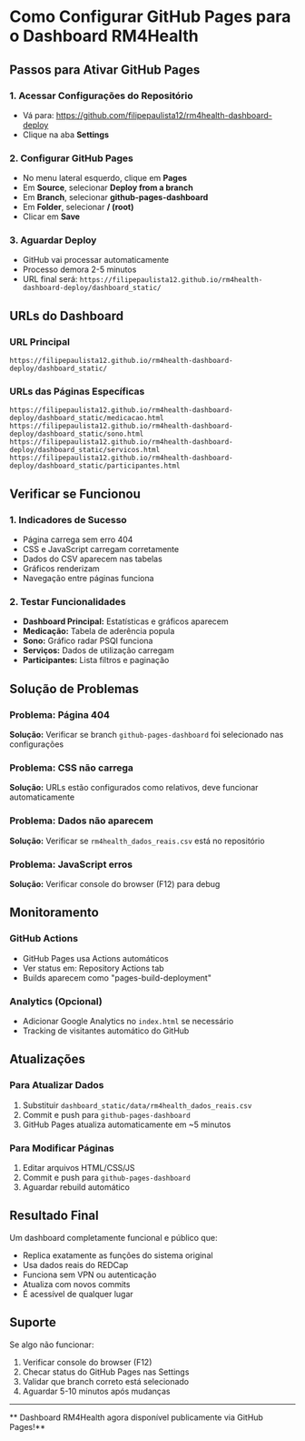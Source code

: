 ﻿#  Como Configurar GitHub Pages para o Dashboard RM4Health

##  Passos para Ativar GitHub Pages

### 1. Acessar Configurações do Repositório
- Vá para: https://github.com/filipepaulista12/rm4health-dashboard-deploy
- Clique na aba **Settings**

### 2. Configurar GitHub Pages
- No menu lateral esquerdo, clique em **Pages**
- Em **Source**, selecionar **Deploy from a branch**
- Em **Branch**, selecionar **github-pages-dashboard**
- Em **Folder**, selecionar **/ (root)**
- Clicar em **Save**

### 3. Aguardar Deploy
- GitHub vai processar automaticamente
- Processo demora 2-5 minutos
- URL final será: `https://filipepaulista12.github.io/rm4health-dashboard-deploy/dashboard_static/`

##  URLs do Dashboard

### URL Principal
```
https://filipepaulista12.github.io/rm4health-dashboard-deploy/dashboard_static/
```

### URLs das Páginas Específicas
```
https://filipepaulista12.github.io/rm4health-dashboard-deploy/dashboard_static/medicacao.html
https://filipepaulista12.github.io/rm4health-dashboard-deploy/dashboard_static/sono.html  
https://filipepaulista12.github.io/rm4health-dashboard-deploy/dashboard_static/servicos.html
https://filipepaulista12.github.io/rm4health-dashboard-deploy/dashboard_static/participantes.html
```

##  Verificar se Funcionou

### 1. Indicadores de Sucesso
-  Página carrega sem erro 404
-  CSS e JavaScript carregam corretamente
-  Dados do CSV aparecem nas tabelas
-  Gráficos renderizam
-  Navegação entre páginas funciona

### 2. Testar Funcionalidades
- **Dashboard Principal:** Estatísticas e gráficos aparecem
- **Medicação:** Tabela de aderência popula
- **Sono:** Gráfico radar PSQI funciona
- **Serviços:** Dados de utilização carregam
- **Participantes:** Lista filtros e paginação

##  Solução de Problemas

### Problema: Página 404
**Solução:** Verificar se branch `github-pages-dashboard` foi selecionado nas configurações

### Problema: CSS não carrega
**Solução:** URLs estão configurados como relativos, deve funcionar automaticamente

### Problema: Dados não aparecem
**Solução:** Verificar se `rm4health_dados_reais.csv` está no repositório

### Problema: JavaScript erros
**Solução:** Verificar console do browser (F12) para debug

##  Monitoramento

### GitHub Actions
- GitHub Pages usa Actions automáticos
- Ver status em: Repository  Actions tab
- Builds aparecem como "pages-build-deployment"

### Analytics (Opcional)
- Adicionar Google Analytics no `index.html` se necessário
- Tracking de visitantes automático do GitHub

##  Atualizações

### Para Atualizar Dados
1. Substituir `dashboard_static/data/rm4health_dados_reais.csv`
2. Commit e push para `github-pages-dashboard`
3. GitHub Pages atualiza automaticamente em ~5 minutos

### Para Modificar Páginas
1. Editar arquivos HTML/CSS/JS
2. Commit e push para `github-pages-dashboard`
3. Aguardar rebuild automático

##  Resultado Final

Um dashboard completamente funcional e público que:
-  Replica exatamente as funções do sistema original
-  Usa dados reais do REDCap
-  Funciona sem VPN ou autenticação
-  Atualiza com novos commits
-  É acessível de qualquer lugar

##  Suporte

Se algo não funcionar:
1. Verificar console do browser (F12)
2. Checar status do GitHub Pages nas Settings
3. Validar que branch correto está selecionado
4. Aguardar 5-10 minutos após mudanças

---
** Dashboard RM4Health agora disponível publicamente via GitHub Pages!**
